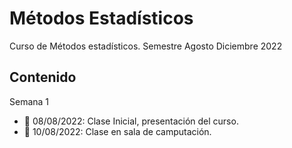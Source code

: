 # Métodos Estadísticos
Curso de Métodos estadísticos. Semestre Agosto Diciembre 2022

## Contenido

Semana 1

+ :round_pushpin: 08/08/2022: Clase Inicial, presentación del curso.
+ :round_pushpin: 10/08/2022: Clase en sala de camputación.
